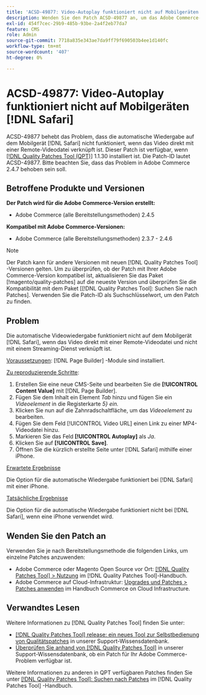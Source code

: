 ```yaml
---
title: 'ACSD-49877: Video-Autoplay funktioniert nicht auf Mobilgeräten [!DNL Safari]'
description: Wenden Sie den Patch ACSD-49877 an, um das Adobe Commerce-Problem zu beheben, bei dem die Option für die automatische Videowiedergabe auf Mobilgeräten nicht funktioniert [!DNL Safari] , wenn das Video direkt mit einer Remote-Videodatei verknüpft ist.
exl-id: 454f7cec-29b9-485b-93be-2a4f2eb77da7
feature: CMS
role: Admin
source-git-commit: 7718a835e343ae7da9ff79f690503b4ee1d140fc
workflow-type: tm+mt
source-wordcount: '407'
ht-degree: 0%

---
```


# ACSD-49877: Video-Autoplay funktioniert nicht auf Mobilgeräten [!DNL Safari]

ACSD-49877 behebt das Problem, dass die automatische Wiedergabe auf dem Mobilgerät [!DNL Safari] nicht funktioniert, wenn das Video direkt mit einer Remote-Videodatei verknüpft ist. Dieser Patch ist verfügbar, wenn [[!DNL Quality Patches Tool (QPT)]](/help/announcements/adobe-commerce-announcements/magento-quality-patches-released-new-tool-to-self-serve-quality-patches.md) 1.1.30 installiert ist. Die Patch-ID lautet ACSD-49877. Bitte beachten Sie, dass das Problem in Adobe Commerce 2.4.7 behoben sein soll.

## Betroffene Produkte und Versionen

**Der Patch wird für die Adobe Commerce-Version erstellt:**

* Adobe Commerce (alle Bereitstellungsmethoden) 2.4.5

**Kompatibel mit Adobe Commerce-Versionen:**

* Adobe Commerce (alle Bereitstellungsmethoden) 2.3.7 - 2.4.6

>[!NOTE]
>
>Der Patch kann für andere Versionen mit neuen [!DNL Quality Patches Tool] -Versionen gelten. Um zu überprüfen, ob der Patch mit Ihrer Adobe Commerce-Version kompatibel ist, aktualisieren Sie das Paket [!magento/quality-patches] auf die neueste Version und überprüfen Sie die Kompatibilität mit dem Paket [[!DNL Quality Patches Tool]: Suchen Sie nach Patches]. Verwenden Sie die Patch-ID als Suchschlüsselwort, um den Patch zu finden.

## Problem

Die automatische Videowiedergabe funktioniert nicht auf dem Mobilgerät [!DNL Safari], wenn das Video direkt mit einer Remote-Videodatei und nicht mit einem Streaming-Dienst verknüpft ist.

<u>Voraussetzungen</u>:
[!DNL Page Builder] -Module sind installiert.

<u>Zu reproduzierende Schritte</u>:

1. Erstellen Sie eine neue CMS-Seite und bearbeiten Sie die **[!UICONTROL Content Value]** mit [!DNL Page Builder].
1. Fügen Sie dem Inhalt ein Element *Tab* hinzu und fügen Sie ein *Videoelement* in die Registerkarte *5} ein.*
1. Klicken Sie nun auf die Zahnradschaltfläche, um das *Videoelement* zu bearbeiten.
1. Fügen Sie dem Feld [!UICONTROL Video URL] einen Link zu einer MP4-Videodatei hinzu.
1. Markieren Sie das Feld **[!UICONTROL Autoplay]** als *Ja*.
1. Klicken Sie auf **[!UICONTROL Save]**.
1. Öffnen Sie die kürzlich erstellte Seite unter [!DNL Safari] mithilfe einer iPhone.

<u>Erwartete Ergebnisse</u>

Die Option für die automatische Wiedergabe funktioniert bei [!DNL Safari] mit einer iPhone.

<u>Tatsächliche Ergebnisse</u>

Die Option für die automatische Wiedergabe funktioniert nicht bei [!DNL Safari], wenn eine iPhone verwendet wird.

## Wenden Sie den Patch an

Verwenden Sie je nach Bereitstellungsmethode die folgenden Links, um einzelne Patches anzuwenden:

* Adobe Commerce oder Magento Open Source vor Ort: [[!DNL Quality Patches Tool] > Nutzung](https://experienceleague.adobe.com/docs/commerce-operations/tools/quality-patches-tool/usage.html) im [!DNL Quality Patches Tool]-Handbuch.
* Adobe Commerce auf Cloud-Infrastruktur: [Upgrades und Patches > Patches anwenden](https://experienceleague.adobe.com/docs/commerce-cloud-service/user-guide/develop/upgrade/apply-patches.html) im Handbuch Commerce on Cloud Infrastructure.

## Verwandtes Lesen

Weitere Informationen zu [!DNL Quality Patches Tool] finden Sie unter:

* [[!DNL Quality Patches Tool] release: ein neues Tool zur Selbstbedienung von Qualitätspatches](/help/announcements/adobe-commerce-announcements/magento-quality-patches-released-new-tool-to-self-serve-quality-patches.md) in unserer Support-Wissensdatenbank.
* [Überprüfen Sie anhand von  [!DNL Quality Patches Tool]](/help/support-tools/patches-available-in-qpt-tool/check-patch-for-magento-issue-with-magento-quality-patches.md) in unserer Support-Wissensdatenbank, ob ein Patch für Ihr Adobe Commerce-Problem verfügbar ist.

Weitere Informationen zu anderen in QPT verfügbaren Patches finden Sie unter [[!DNL Quality Patches Tool]: Suchen nach Patches](https://experienceleague.adobe.com/tools/commerce-quality-patches/index.html) im [!DNL Quality Patches Tool] -Handbuch.
